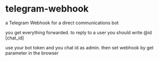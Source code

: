 # telegram-webhook
a Telegram Webhook for a direct communications bot

you get everything forwarded. to reply to a user you should
write @id [chat_id] 

use your bot token and you chat id as admin.
then set webhook by get parameter in the browser
